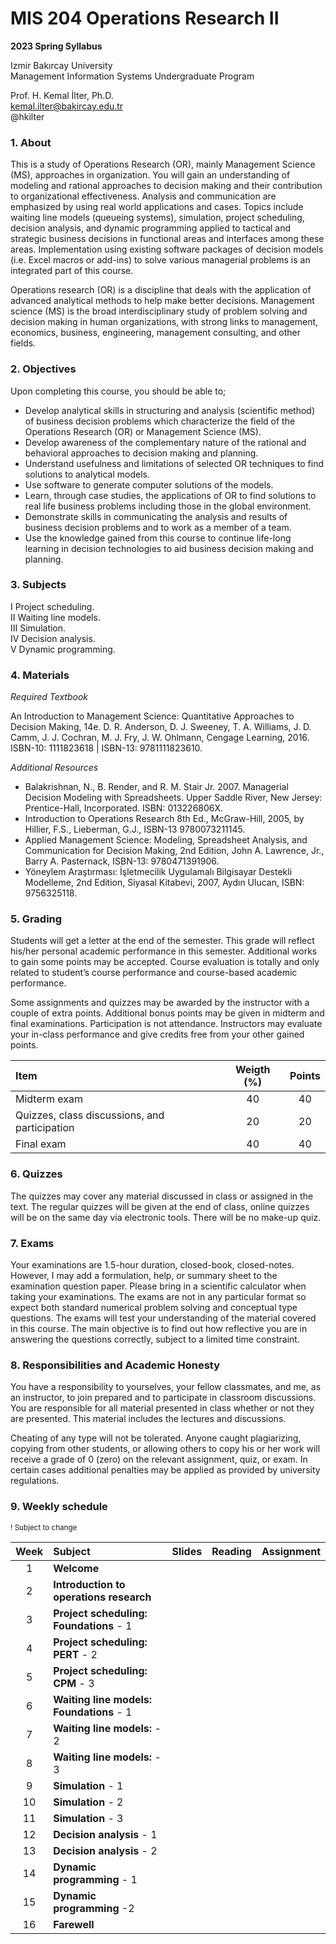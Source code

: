 # MIS 204 Operations Research II
**2023 Spring Syllabus**  

Izmir Bakırcay University  
Management Information Systems Undergraduate Program  

Prof. H. Kemal İlter, Ph.D.  
kemal.ilter@bakircay.edu.tr  
@hkilter

### 1. About

This is a study of Operations Research (OR), mainly Management Science (MS), approaches in organization. You will gain an understanding of modeling and rational approaches to decision making and their contribution to organizational effectiveness. Analysis and communication are emphasized by using real world applications and cases. Topics include waiting line models (queueing systems), simulation, project scheduling, decision analysis, and dynamic programming applied to tactical and strategic business decisions in functional areas and interfaces among these areas. Implementation using existing software packages of decision models (i.e. Excel macros or add-ins) to solve various managerial problems is an integrated part of this course.

Operations research (OR) is a discipline that deals with the application of advanced analytical methods to help make better decisions. Management science (MS) is the broad interdisciplinary study of problem solving and decision making in human organizations, with strong links to management, economics, business, engineering, management consulting, and other fields.

### 2. Objectives

Upon completing this course, you should be able to;

- Develop analytical skills in structuring and analysis (scientific method) of business decision problems which characterize the field of the Operations Research (OR) or Management Science (MS).
- Develop awareness of the complementary nature of the rational and behavioral approaches to decision making and planning.
- Understand usefulness and limitations of selected OR techniques to find solutions to analytical models.
- Use software to generate computer solutions of the models.
- Learn, through case studies, the applications of OR to find solutions to real life business problems including those in the global environment.
- Demonstrate skills in communicating the analysis and results of business decision problems and to work as a member of a team.
- Use the knowledge gained from this course to continue life-long learning in decision technologies to aid business decision making and planning.

### 3. Subjects

I	Project scheduling.  
II 	Waiting line models.  
III	Simulation.  
IV	Decision analysis.  
V	Dynamic programming.

### 4. Materials

*Required Textbook*

An Introduction to Management Science: Quantitative Approaches to Decision Making, 14e. D. R. Anderson, D. J. Sweeney, T. A. Williams, J. D. Camm, J. J. Cochran, M. J. Fry, J. W. Ohlmann, Cengage Learning, 2016. ISBN-10: 1111823618 | ISBN-13: 9781111823610.

*Additional Resources*

- Balakrishnan, N., B. Render, and R. M. Stair Jr. 2007. Managerial Decision Modeling with Spreadsheets. Upper Saddle River, New Jersey: Prentice-Hall, Incorporated. ISBN: 013226806X.
- Introduction to Operations Research 8th Ed., McGraw-Hill, 2005, by Hillier, F.S., Lieberman, G.J., ISBN-13 9780073211145.
- Applied Management Science: Modeling, Spreadsheet Analysis, and Communication for Decision Making, 2nd Edition, John A. Lawrence, Jr., Barry A. Pasternack, ISBN-13: 9780471391906.
- Yöneylem Araştırması: İşletmecilik Uygulamalı Bilgisayar Destekli Modelleme, 2nd Edition, Siyasal Kitabevi, 2007, Aydın Ulucan, ISBN: 9756325118.

### 5. Grading

Students will get a letter at the end of the semester. This grade will reflect his/her personal academic performance in this semester. Additional works to gain some points may be accepted. Course evaluation is totally and only related to student’s course performance and course-based academic performance.

Some assignments and quizzes may be awarded by the instructor with a couple of extra points. Additional bonus points may be given in midterm and final examinations. Participation is not attendance. Instructors may evaluate your in-class performance and give credits free from your other gained points.

| Item | Weigth (%) | Points |
| :--------- | :-----: | :--: |
| Midterm exam	| 40	| 40 |
| Quizzes, class discussions, and participation | 20 | 20 |
| Final exam	| 40	| 40 |

### 6. Quizzes

The quizzes may cover any material discussed in class or assigned in the text. The regular quizzes will be given at the end of class, online quizzes will be on the same day via electronic tools. There will be no make-up quiz.

### 7. Exams

Your examinations are 1.5-hour duration, closed-book, closed-notes. However, I may add a formulation, help, or summary sheet to the examination question paper. Please bring in a scientific calculator when taking your examinations.
The exams are not in any particular format so expect both standard numerical problem solving and conceptual type questions. The exams will test your understanding of the material covered in this course. The main objective is to find out how reflective you are in answering the questions correctly, subject to a limited time constraint.

### 8. Responsibilities and Academic Honesty

You have a responsibility to yourselves, your fellow classmates, and me, as an instructor, to join prepared and to participate in classroom discussions. You are responsible for all material presented in class whether or not they are presented. This material includes the lectures and discussions.

Cheating of any type will not be tolerated. Anyone caught plagiarizing, copying from other students, or allowing others to copy his or her work will receive a grade of 0 (zero) on the relevant assignment, quiz, or exam. In certain cases additional penalties may be applied as provided by university regulations.

### 9. Weekly schedule
<sup>! Subject to change</sup>

| Week | Subject  | Slides | Reading | Assignment |
| :---: | :---- | :---- | :---- | :--- |
| 1	| **Welcome** |
| 2	| **Introduction to operations research** <br> |
| 3	| **Project scheduling: Foundations** - 1 <br> |
| 4	| **Project scheduling: PERT** - 2 <br> |
| 5	| **Project scheduling: CPM** - 3 <br> |
| 6	| **Waiting line models: Foundations** - 1 <br> |
| 7	| **Waiting line models:** - 2 <br> |
| 8	| **Waiting line models:** - 3 |
| 9 | **Simulation** - 1 <br> |
| 10 | **Simulation** - 2 |
| 11 | **Simulation** - 3 <br> |
| 12 | **Decision analysis** - 1 |
| 13 | **Decision analysis** - 2 |
| 14 | **Dynamic programming** - 1 |
| 15 | **Dynamic programming** -2 |
| 16 | **Farewell** |